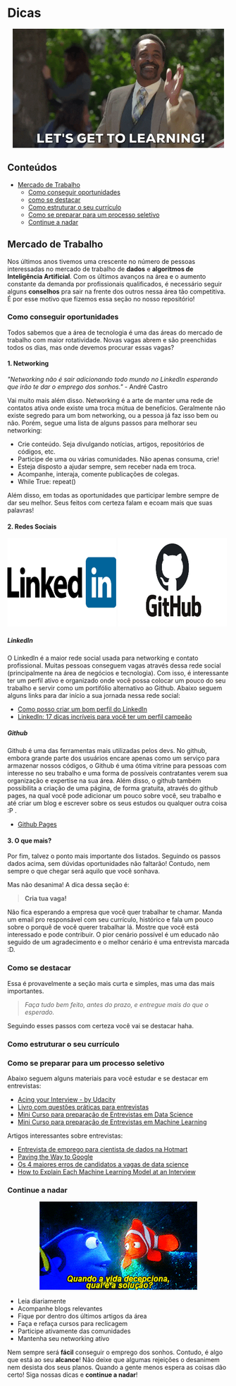 # Dicas

<p align="center">
    <img src="imgs/lgtl.gif">
</p>

## Conteúdos
- [Mercado de Trabalho](#mercado-de-trabalho)
    - [Como conseguir oportunidades](#como-conseguir-oportunidades)
    - [como se destacar](#como-se-destacar)
    - [Como estruturar o seu currículo](#como-estruturar-o-seu-currículo)
    - [Como se preparar para um processo seletivo](#como-se-preparar-para-um-processo-seletivo)
    - [Continue a nadar](#continue-a-nadar)
## Mercado de Trabalho

Nos últimos anos tivemos uma crescente no número de pessoas interessadas no mercado de trabalho de **dados** e **algorítmos de Inteligência Artificial**. Com os últimos avanços na área e o aumento constante da demanda por profissionais qualificados, é necessário seguir alguns **conselhos** pra sair na frente dos outros nessa área tão competitiva. É por esse motivo que fizemos essa seção no nosso repositório!

### Como conseguir oportunidades

Todos sabemos que a área de tecnologia é uma das áreas do mercado de trabalho com maior rotatividade. Novas vagas abrem e são preenchidas todos os dias, mas onde devemos procurar essas vagas?

#### 1. Networking 

_"Networking não é sair adicionando todo mundo no LinkedIn esperando que irão te dar o emprego dos sonhos."_ - André Castro

Vai muito mais além disso. Networking é a arte de manter uma rede de contatos ativa onde existe uma troca mútua de benefícios. Geralmente não existe segredo para um bom networking, ou a pessoa já faz isso bem ou não. Porém, segue uma lista de alguns passos para melhorar seu networking:

- Crie conteúdo. Seja divulgando notícias, artigos, repositórios de códigos, etc.
- Participe de uma ou várias comunidades. Não apenas consuma, crie!
- Esteja disposto a ajudar sempre, sem receber nada em troca.
- Acompanhe, interaja, comente publicações de colegas.
- While True: repeat()

Além disso, em todas as oportunidades que participar lembre sempre de dar seu melhor. Seus feitos com certeza falam e ecoam mais que suas palavras!

#### 2. Redes Sociais

<img src="imgs/linkedin.png" width="49%" height="200px" style="display:inline;">
<div style="display:inline;width:5px;"></div>
<img src="imgs/github.png" width="49%" height="200px" style="display:inline;">

##### LinkedIn

O LinkedIn é a maior rede social usada para networking e contato profissional. Muitas pessoas conseguem vagas através dessa rede social (principalmente na área de negócios e tecnologia). Com isso, é interessante ter um perfil ativo e organizado onde você possa colocar um pouco do seu trabalho e servir como um portifólio alternativo ao Github. Abaixo seguem alguns links para dar início a sua jornada nessa rede social:

* [Como posso criar um bom perfil do LinkedIn](https://www.linkedin.com/help/linkedin/answer/113935/como-posso-criar-um-bom-perfil-do-linkedin-?lang=pt)
* [LinkedIn: 17 dicas incríveis para você ter um perfil campeão](https://rockcontent.com/br/blog/perfil-linkedin/)

##### Github

Github é uma das ferramentas mais utilizadas pelos devs. No github, embora grande parte dos usuários encare apenas como um serviço para armazenar nossos códigos, o Github é uma ótima vitrine para pessoas com interesse no seu trabalho e uma forma de possíveis contratantes verem sua organização e expertise na sua área. Além disso, o github também possibilita a criação de uma página, de forma gratuita, através do github pages, na qual você pode adicionar um pouco sobre você, seu trabalho e até criar um blog e escrever sobre os seus estudos ou qualquer outra coisa :P .

* [Github Pages](https://pages.github.com/)

#### 3. O que mais?

Por fim, talvez o ponto mais importante dos listados. Seguindo os passos dados acima, sem dúvidas oportunidades não faltarão! Contudo, nem sempre o que chegar será aquilo que você sonhava.

Mas não desanima! A dica dessa seção é:

> **Cria tua vaga!**

Não fica esperando a empresa que você quer trabalhar te chamar. Manda um email pro responsável com seu currículo, histórico e fala um pouco sobre o porquê de você querer trabalhar lá. Mostre que você está interessado e pode contribuir. O pior cenário possível é um educado não seguido de um agradecimento e o melhor cenário é uma entrevista marcada :D.

### Como se destacar

Essa é provavelmente a seção mais curta e simples, mas uma das mais importantes.

> *Faça tudo bem feito, antes do prazo, e entregue mais do que o esperado.*

Seguindo esses passos com certeza você vai se destacar haha.

### Como estruturar o seu currículo 
### Como se preparar para um processo seletivo

Abaixo seguem alguns materiais para você estudar e se destacar em entrevistas:
* [Acing your Interview - by Udacity](https://career-resource-center.udacity.com/interviews/acing-your-interview)
* [Livro com questões práticas para entrevistas](https://www.amazon.com.br/Cracking-Coding-Interview-Programming-Questions/dp/0984782850)
* [Mini Curso para preparação de Entrevistas em Data Science](https://www.udacity.com/course/data-science-interview-prep--ud944)
* [Mini Curso para preparação de Entrevistas em Machine Learning](https://www.udacity.com/course/machine-learning-interview-prep--ud1001)

Artigos interessantes sobre entrevistas:
* [Entrevista de emprego para cientista de dados na Hotmart](https://paulovasconcellos.com.br/como-%C3%A9-a-entrevista-de-emprego-para-cientista-de-dados-na-hotmart-c6bddc797b2)
* [Paving the Way to Google](https://shoresh.medium.com/paving-the-way-to-google-36844528e3d7)
* [Os 4 maiores erros de candidatos a vagas de data science](https://paulovasconcellos.com.br/os-4-maiores-erros-de-candidatos-a-vagas-de-data-science-e998dc6179ff)
* [How to Explain Each Machine Learning Model at an Interview](https://towardsdatascience.com/how-to-explain-each-machine-learning-model-at-an-interview-499d82f91470)
### Continue a nadar

<p align="center">
    <img src="imgs/nemo1.gif">
</p>

- Leia diariamente
- Acompanhe blogs relevantes
- Fique por dentro dos últimos artigos da área
- Faça e refaça cursos para reclicagem
- Participe ativamente das comunidades
- Mantenha seu networking ativo

Nem sempre será **fácil** conseguir o emprego dos sonhos. Contudo, é algo que está ao seu **alcance**! Não deixe que algumas rejeições o desanimem nem desista dos seus planos. Quando a gente menos espera as coisas dão certo! Siga nossas dicas e **continue a nadar**!
